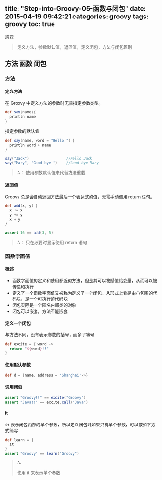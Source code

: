 title: "Step-into-Groovy-05-函数与闭包"
date: 2015-04-19 09:42:21
categories: groovy
tags: groovy
toc: true
---

摘要

>定义方法，参数默认值，返回值，定义闭包，方法与闭包区别


## 方法 函数 闭包

### 方法

#### 定义方法

在 Groovy 中定义方法的参数时无需指定参数类型。

```groovy
def say(name){
  println name
}
```

指定参数的默认值

```groovy
def say(name, word = "Hello ") {
  println word + name
}

say("Jack")                 //Hello Jack
say("Mary", "Good bye ")    //Good bye Mary
```

>A：
使用参数默认值来代替方法重载

#### 返回值

Groovy 总是会自动返回方法最后一个表达式的值，无需手动调用 return 语句。

```groovy
def add(x, y) {
  x += x
  y += y
  x + y
}

assert 16 == add(3, 5)
```

>A：
只在必要时显示使用 return 语句

### 函数字面值

#### 概述

- 函数字面值的定义和使用都近似方法，但是其可以被赋值给变量，从而可以被传递和执行
- 定义了一个函数字面值又被称为定义了一个闭包，从形式上看是由`{}`包围的代码块，是一个可执行的代码块
- 闭包实际是一个匿名内部类的对象
- 闭包可以嵌套，方法不能嵌套

#### 定义一个闭包

与方法不同，没有表示参数的括号，而多了等号

```groovy
def excite = { word ->
  return "${word}!!"
}
```

#### 使用默认参数

```groovy
def d = {name, address = 'Shanghai'->}
```

#### 调用闭包

```groovy
assert "Groovy!!" == excite("Groovy")
assert "Java!!" == excite.call("Java")
```

#### it

`it` 表示闭包内部的单个参数，所以定义闭包时如果只有单个参数，可以按如下方式简写

```groovy
def learn = {
  it
}
assert "Groovy" == learn("Groovy")
```

>A:
>
>使用 it 来表示单个参数

